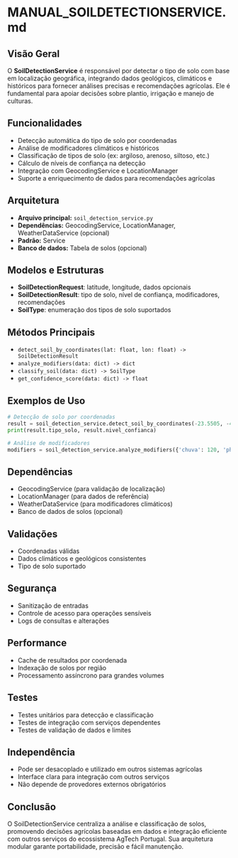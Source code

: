 # MANUAL_SOILDETECTIONSERVICE.md

## Visão Geral
O **SoilDetectionService** é responsável por detectar o tipo de solo com base em localização geográfica, integrando dados geológicos, climáticos e históricos para fornecer análises precisas e recomendações agrícolas. Ele é fundamental para apoiar decisões sobre plantio, irrigação e manejo de culturas.

## Funcionalidades
- Detecção automática do tipo de solo por coordenadas
- Análise de modificadores climáticos e históricos
- Classificação de tipos de solo (ex: argiloso, arenoso, siltoso, etc.)
- Cálculo de níveis de confiança na detecção
- Integração com GeocodingService e LocationManager
- Suporte a enriquecimento de dados para recomendações agrícolas

## Arquitetura
- **Arquivo principal:** `soil_detection_service.py`
- **Dependências:** GeocodingService, LocationManager, WeatherDataService (opcional)
- **Padrão:** Service
- **Banco de dados:** Tabela de solos (opcional)

## Modelos e Estruturas
- **SoilDetectionRequest**: latitude, longitude, dados opcionais
- **SoilDetectionResult**: tipo de solo, nível de confiança, modificadores, recomendações
- **SoilType**: enumeração dos tipos de solo suportados

## Métodos Principais
- `detect_soil_by_coordinates(lat: float, lon: float) -> SoilDetectionResult`
- `analyze_modifiers(data: dict) -> dict`
- `classify_soil(data: dict) -> SoilType`
- `get_confidence_score(data: dict) -> float`

## Exemplos de Uso
```python
# Detecção de solo por coordenadas
result = soil_detection_service.detect_soil_by_coordinates(-23.5505, -46.6333)
print(result.tipo_solo, result.nivel_confianca)

# Análise de modificadores
modifiers = soil_detection_service.analyze_modifiers({'chuva': 120, 'ph': 6.2})
```

## Dependências
- GeocodingService (para validação de localização)
- LocationManager (para dados de referência)
- WeatherDataService (para modificadores climáticos)
- Banco de dados de solos (opcional)

## Validações
- Coordenadas válidas
- Dados climáticos e geológicos consistentes
- Tipo de solo suportado

## Segurança
- Sanitização de entradas
- Controle de acesso para operações sensíveis
- Logs de consultas e alterações

## Performance
- Cache de resultados por coordenada
- Indexação de solos por região
- Processamento assíncrono para grandes volumes

## Testes
- Testes unitários para detecção e classificação
- Testes de integração com serviços dependentes
- Testes de validação de dados e limites

## Independência
- Pode ser desacoplado e utilizado em outros sistemas agrícolas
- Interface clara para integração com outros serviços
- Não depende de provedores externos obrigatórios

## Conclusão
O SoilDetectionService centraliza a análise e classificação de solos, promovendo decisões agrícolas baseadas em dados e integração eficiente com outros serviços do ecossistema AgTech Portugal. Sua arquitetura modular garante portabilidade, precisão e fácil manutenção.
